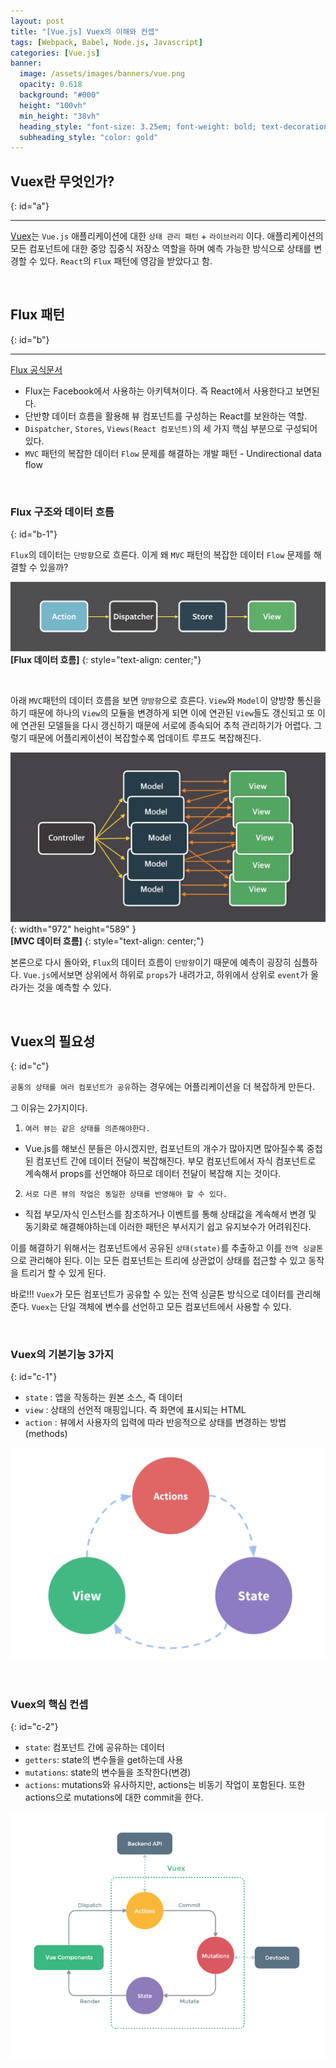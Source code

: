 ```yaml
---
layout: post
title: "[Vue.js] Vuex의 이해와 컨셉"
tags: [Webpack, Babel, Node.js, Javascript]
categories: [Vue.js]
banner:
  image: /assets/images/banners/vue.png
  opacity: 0.618
  background: "#000"
  height: "100vh"
  min_height: "38vh"
  heading_style: "font-size: 3.25em; font-weight: bold; text-decoration: underline"
  subheading_style: "color: gold"
---
```


## **Vuex란 무엇인가?**
{: id="a"}

***

[Vuex](https://vuex.vuejs.org/)는 `Vue.js` 애플리케이션에 대한 `상태 관리 패턴` + `라이브러리` 이다. 애플리케이션의 모든 컴포넌트에 대한 중앙 집중식 저장소 역할을 하며 예측 가능한 방식으로 상태를 변경할 수 있다. `React`의 `Flux` 패턴에 영감을 받았다고 함.

<br>

## **Flux 패턴**
{: id="b"}

*** 

[Flux 공식문서](https://haruair.github.io/flux/docs/overview.html#content)  

* Flux는 Facebook에서 사용하는 아키텍쳐이다. 즉 React에서 사용한다고 보면된다.
* 단반향 데이터 흐름을 활용해 뷰 컴포넌트를 구성하는 React를 보완하는 역할.
* `Dispatcher`, `Stores`, `Views(React 컴포넌트)`의 세 가지 핵심 부분으로 구성되어 있다.
* `MVC` 패턴의 복잡한 데이터 `Flow` 문제를 해결하는 개발 패턴 - Undirectional data flow

<br>

### **Flux 구조와 데이터 흐름**
{: id="b-1"}

`Flux`의 데이터는 `단방향`으로 흐른다. 이게 왜 `MVC` 패턴의 복잡한 데이터 `Flow` 문제를 해결할 수 있을까?   

![Desktop View](/assets/images/banners/flux.png)  
**[Flux 데이터 흐름]**
{: style="text-align: center;"}

<br>

아래 `MVC`패턴의 데이터 흐름을 보면 `양방향`으로 흐른다. `View`와 `Model`이 양방향 통신을 하기 때문에 하나의 `View`의 모듈을 변경하게 되면 이에 연관된 `View`들도 갱신되고 또 이에 연관된 모델들을 다시 갱신하기 때문에 서로에 종속되어 추척 관리하기가 어렵다. 그렇기 때문에 어플리케이션이 복잡할수록 업데이트 루프도 복잡해진다.

![Desktop View](/assets/images/banners/mvc.png){: width="972" height="589" }   
**[MVC 데이터 흐름]**
{: style="text-align: center;"}

본론으로 다시 돌아와, `Flux`의 데이터 흐름이 `단방향`이기 때문에 예측이 굉장히 심플하다. 
`Vue.js`에서보면 상위에서 하위로 `props`가 내려가고, 하위에서 상위로 `event`가 올라가는 것을 예측할 수 있다. 

<br>

## **Vuex의 필요성**
{: id="c"}

`공통의 상태를 여러 컴포넌트가 공유`하는 경우에는 어플리케이션을 더 복잡하게 만든다. 

그 이유는 2가지이다.

1. `여러 뷰는 같은 상태를 의존해야한다.`
  * Vue.js를 해보신 분들은 아시겠지만, 컴포넌트의 개수가 많아지면 많아질수록 중첩된 컴포넌트 간에 데이터 전달이 복잡해진다. 부모 컴포넌트에서 자식 컴포넌트로 계속해서 props를 선언해야 하므로 데이터 전달이 복잡해 지는 것이다.

2. `서로 다른 뷰의 작업은 동일한 상태를 반영해야 할 수 있다.`
  * 직접 부모/자식 인스턴스를 참조하거나 이벤트를 통해 상태값을 계속해서 변경 및 동기화로 해결해야하는데 이러한 패턴은 부서지기 쉽고 유지보수가 어려워진다.

이를 해결하기 위해서는 컴포넌트에서 공유된 `상태(state)`를 추출하고 이를 `전역 싱글톤`으로 관리해야 된다. 이는 모든 컴포넌트는 트리에 상관없이 상태를 접근할 수 있고 동작을 트리거 할 수 있게 된다.

바로!!! `Vuex`가 모든 컴포넌트가 공유할 수 있는 전역 싱글톤 방식으로 데이터를 관리해준다.
`Vuex`는 단일 객체에 변수를 선언하고 모든 컴포넌트에서 사용할 수 있다.

<br>

### **Vuex의 기본기능 3가지**
{: id="c-1"}

* `state` : 앱을 작동하는 원본 소스, 즉 데이터
* `view` : 상태의 선언적 매핑입니다. 즉 화면에 표시되는 HTML
* `action` : 뷰에서 사용자의 입력에 따라 반응적으로 상태를 변경하는 방법(methods)

![Desktop View](/assets/images/banners/vuex_data1.png)

<br>

### **Vuex의 핵심 컨셉**
{: id="c-2"}

* `state`: 컴포넌트 간에 공유하는 데이터
* `getters`: state의 변수들을 get하는데 사용
* `mutations`: state의 변수들을 조작한다(변경)
* `actions`: mutations와 유사하지만, actions는 비동기 작업이 포함된다. 또한 actions으로 mutations에 대한 commit을 한다.

![Desktop View](/assets/images/banners/vuex_data2.png)